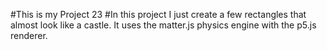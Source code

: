 #This is my Project 23
#In this project I just create a few rectangles that almost look like a castle. It uses the matter.js physics engine with the p5.js renderer. 
